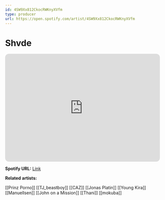 ```yaml
---
id: 4SW9Xx812CkocRWKnyXVfm
type: producer
url: https://open.spotify.com/artist/4SW9Xx812CkocRWKnyXVfm
---
```

# Shvde

<iframe style="border-radius:12px" src="https://open.spotify.com/embed/artist/4SW9Xx812CkocRWKnyXVfm" width="100%" height="352" frameBorder="0" allowfullscreen="" allow="autoplay; clipboard-write; encrypted-media; fullscreen; picture-in-picture" loading="lazy"></iframe>

**Spotify URL:** [Link](https://open.spotify.com/artist/4SW9Xx812CkocRWKnyXVfm)

**Related artists:**

[[Prinz Porno]]
[[TJ_beastboy]]
[[CAZ]]
[[Jonas Platin]]
[[Young Kira]]
[[Manuellsen]]
[[John on a Mission]]
[[Thani]]
[[mokuba]]
